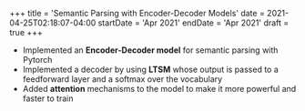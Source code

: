 +++
title = 'Semantic Parsing with Encoder-Decoder Models'
date = 2021-04-25T02:18:07-04:00
startDate = 'Apr 2021'
endDate = 'Apr 2021'
draft = true
+++

-	Implemented an **Encoder-Decoder model** for semantic parsing with Pytorch
-	Implemented a decoder by using **LTSM** whose output is passed to a feedforward layer and a softmax over the vocabulary
-	Added **attention** mechanisms to the model to make it more powerful and faster to train
<!--more-->